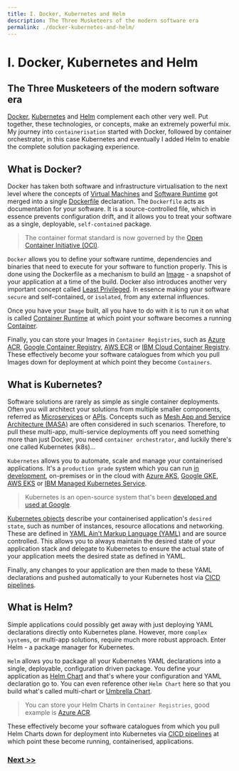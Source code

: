 ```yaml
---
title: I. Docker, Kubernetes and Helm
description: The Three Musketeers of the modern software era
permalink: ./docker-kubernetes-and-helm/
---
```


# I. Docker, Kubernetes and Helm

## The Three Musketeers of the modern software era

[Docker](https://www.docker.com/), [Kubernetes](https://kubernetes.io/) and [Helm](https://helm.sh/) complement each other very well. Put together, these technologies, or concepts, make an extremely powerful mix. My journey into `containerisation` started with Docker, followed by container orchestrator, in this case Kubernetes and eventually I added Helm to enable the complete solution packaging experience.

## What is Docker?

Docker has taken both software and infrastructure virtualisation to the next level where the concepts of [Virtual Machines](https://en.wikipedia.org/wiki/Virtual_machine) and [Software Runtime](https://en.wikipedia.org/wiki/Runtime_system) got merged into a single [Dockerfile](https://docs.docker.com/engine/reference/builder/) declaration. The `Dockerfile` acts as documentation for your software. It is a source-controlled file, which in essence prevents configuration drift, and it allows you to treat your software as a single, deployable, `self-contained` package.

> The container format standard is now governed by the [Open Container Initiative (OCI)](https://opencontainers.org/).

`Docker` allows you to define your software runtime, dependencies and binaries that need to execute for your software to function properly. This is done using the Dockerfile as a mechanism to build an [Image](https://docs.docker.com/engine/reference/commandline/image/) - a snapshot of your application at a time of the build. Docker also introduces another very important concept called [Least Privileged](./embed-least-privileged-approach). In essence making your software `secure` and self-contained, or `isolated`, from any external influences.

Once you have your `Image` built, all you have to do with it is to run it on what is called [Container Runtime](https://www.docker.com/products/container-runtime) at which point your software becomes a running [Container](https://www.docker.com/resources/what-container).

Finally, you can store your Images in `Container Registries`, such as [Azure ACR](https://azure.microsoft.com/en-us/services/container-registry/), [Google Container Registry](https://cloud.google.com/container-registry), [AWS ECR](https://aws.amazon.com/ecr/) or [IBM Cloud Container Registry](https://www.ibm.com/uk-en/cloud/container-registry). These effectively become your software catalogues from which you pull Images down for deployment at which point they become `Containers`.

## What is Kubernetes?

Software solutions are rarely as simple as single container deployments. Often you will architect your solutions from multiple smaller components, referred as [Microservices](https://en.wikipedia.org/wiki/Microservices) or [APIs](https://en.wikipedia.org/wiki/API). Concepts such as [Mesh App and Service Architecture (MASA)](./adopt-mesh-app-and-service-architecture) are often considered in such scenarios. Therefore, to pull these multi-app, multi-service deployments off you need something more than just Docker, you need `container orchestrator`, and luckily there's one called Kubernetes (k8s)...

`Kubernetes` allows you to automate, scale and manage your containerised applications. It's a `production grade` system which you can run [in development](./design-container-ready-development), on-premises or in the cloud with [Azure AKS](https://azure.microsoft.com/en-gb/services/kubernetes-service), [Google GKE](https://cloud.google.com/kubernetes-engine), [AWS EKS](https://aws.amazon.com/eks) or [IBM Managed Kubernetes Service](https://www.ibm.com/uk-en/cloud/container-service).

> Kubernetes is an open-source system that's been [developed and used at Google](https://queue.acm.org/detail.cfm?id=2898444).

[Kubernetes objects](https://kubernetes.io/docs/concepts/overview/working-with-objects/kubernetes-objects/) describe your containerised application's `desired state`, such as number of instances, resource allocations and networking. These are defined in [YAML Ain't Markup Language (YAML)](https://yaml.org/) and are source controlled. This allows you to always maintain the desired state of your application stack and delegate to Kubernetes to ensure the actual state of your application meets the desired state as defined in YAML.

Finally, any changes to your application are then made to these YAML declarations and pushed automatically to your Kubernetes host via [CICD pipelines](./start-early-with-cicd-and-automation).

## What is Helm?

Simple applications could possibly get away with just deploying YAML declarations directly onto Kubernetes plane. However, more `complex systems`, or multi-app solutions, require much more robust approach. Enter Helm - a package manager for Kubernetes. 

`Helm` allows you to package all your Kubernetes YAML declarations into a single, deployable, configuration driven package. You define your application as [Helm Chart](https://helm.sh/docs/chart_template_guide/getting_started/) and that's where your configuration and YAML declaration go to. You can even reference other `Helm Chart` here so that you build what's called multi-chart or [Umbrella Chart](https://helm.sh/docs/howto/charts_tips_and_tricks/). 

> You can store your Helm Charts in `Container Registries`, good example is [Azure ACR](https://azure.microsoft.com/en-us/services/container-registry/).

These effectively become your software catalogues from which you pull Helm Charts down for deployment into Kubernetes via [CICD pipelines](./start-early-with-cicd-and-automation) at which point these become running, containerised, applications.

### [Next >>](./start-thinking-containers)